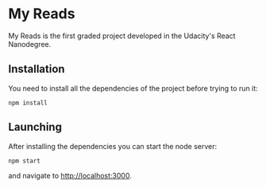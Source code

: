 
My Reads
========

My Reads is the first graded project developed in the Udacity's React
Nanodegree.

Installation
------------

You need to install all the dependencies of the project before trying to run it:

    npm install

Launching
---------

After installing the dependencies you can start the node server:

    npm start

and navigate to [http://localhost:3000](http://localhost:3000).
